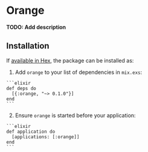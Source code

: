 # Orange

**TODO: Add description**

## Installation

If [available in Hex](https://hex.pm/docs/publish), the package can be installed as:

  1. Add `orange` to your list of dependencies in `mix.exs`:

    ```elixir
    def deps do
      [{:orange, "~> 0.1.0"}]
    end
    ```

  2. Ensure `orange` is started before your application:

    ```elixir
    def application do
      [applications: [:orange]]
    end
    ```

